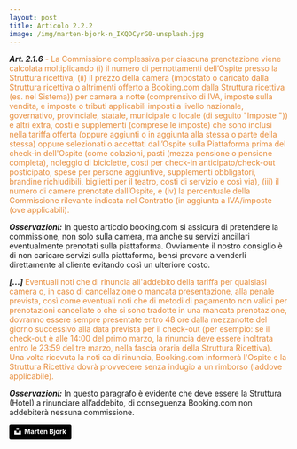 ```yaml
---
layout: post
title: Articolo 2.2.2
image: /img/marten-bjork-n_IKQDCyrG0-unsplash.jpg
---
```


***Art. 2.1.6*** <span style="color:#e78a37">- La Commissione complessiva per ciascuna prenotazione viene calcolata moltiplicando (i) il
numero di pernottamenti dell’Ospite presso la Struttura ricettiva, (ii) il prezzo della camera (impostato o
caricato dalla Struttura ricettiva o altrimenti offerto a Booking.com dalla Struttura ricettiva (es. nel
Sistema)) per camera a notte (comprensivo di IVA, imposte sulla vendita, e imposte o tributi applicabili
imposti a livello nazionale, governativo, provinciale, statale, municipale o locale (di seguito "Imposte ")) e
altri extra, costi e supplementi (comprese le imposte) che sono inclusi nella tariffa offerta (oppure
aggiunti o in aggiunta alla stessa o parte della stessa) oppure selezionati o accettati dall’Ospite sulla
Piattaforma prima del check-in dell'Ospite (come colazioni, pasti (mezza pensione o pensione completa),
noleggio di biciclette, costi per check-in anticipato/check-out posticipato, spese per persone aggiuntive,
supplementi obbligatori, brandine richiudibili, biglietti per il teatro, costi di servizio e così via), (iii) il
numero di camere prenotate dall’Ospite, e (iv) la percentuale della Commissione rilevante indicata nel
Contratto (in aggiunta a IVA/imposte (ove applicabili).</span>

***Osservazioni:*** In questo articolo booking.com si assicura di pretendere la commissione, non solo sulla
camera, ma anche su servizi ancillari eventualmente prenotati sulla piattaforma. Ovviamente il nostro
consiglio è di non caricare servizi sulla piattaforma, bensì provare a venderli direttamente al cliente
evitando così un ulteriore costo.

***[...]*** <span style="color:#e78a37">Eventuali noti che di rinuncia all'addebito della tariffa per qualsiasi camera o, in caso di
cancellazione o mancata presentazione, alla penale prevista, così come eventuali noti che di metodi di
pagamento non validi per prenotazioni cancellate o che si sono tradotte in una mancata prenotazione,
dovranno essere sempre presentate entro 48 ore dalla mezzanotte del giorno successivo alla data prevista
per il check-out (per esempio: se il check-out è alle 14:00 del primo marzo, la rinuncia deve essere
inoltrata entro le 23:59 del tre marzo, nella fascia oraria della Struttura Ricettiva). Una volta ricevuta la
noti ca di rinuncia, Booking.com informerà l'Ospite e la Struttura Ricettiva dovrà provvedere senza
indugio a un rimborso (laddove applicabile).</span>

***Osservazioni:*** In questo paragrafo è evidente che deve essere la Struttura (Hotel) a rinunciare
all’addebito, di conseguenza Booking.com non addebiterà nessuna commissione.







<a style="background-color:black;color:white;text-decoration:none;padding:4px 6px;font-family:-apple-system, BlinkMacSystemFont, &quot;San Francisco&quot;, &quot;Helvetica Neue&quot;, Helvetica, Ubuntu, Roboto, Noto, &quot;Segoe UI&quot;, Arial, sans-serif;font-size:12px;font-weight:bold;line-height:1.2;display:inline-block;border-radius:3px" href="https://unsplash.com/@martenbjork?utm_medium=referral&amp;utm_campaign=photographer-credit&amp;utm_content=creditBadge" target="_blank" rel="noopener noreferrer" title="Download free do whatever you want high-resolution photos from Marten Bjork"><span style="display:inline-block;padding:2px 3px"><svg xmlns="http://www.w3.org/2000/svg" style="height:12px;width:auto;position:relative;vertical-align:middle;top:-2px;fill:white" viewBox="0 0 32 32"><title>unsplash-logo</title><path d="M10 9V0h12v9H10zm12 5h10v18H0V14h10v9h12v-9z"></path></svg></span><span style="display:inline-block;padding:2px 3px">Marten Bjork</span></a>